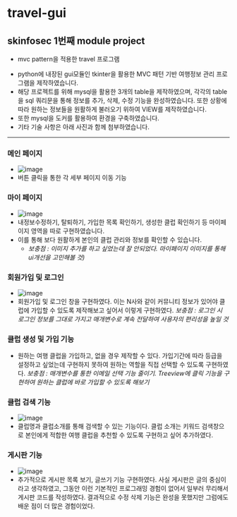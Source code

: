 # travel-gui

## skinfosec 1번째 module project
* mvc pattern을 적용한 travel 프로그램 
- python에 내장된 gui모듈인 tkinter을 활용한 MVC 패턴 기반 여행정보 관리 프로그램을 제작하였습니다.
- 해당 프로젝트를 위해 mysql을 활용한 3개의 table을 제작하였으며, 각각의 table을 sql 쿼리문을 통해 정보를 추가, 삭제, 수정 기능을 완성하였습니다. 또한 상황에 따라 원하는 정보들을 원활하게 불러오기 위하여 VIEW를 제작하였습니다. 
- 또한 mysql을 도커를 활용하여 환경을 구축하였습니다.
- 기타 기술 사항은 아래 사진과 함께 첨부하였습니다.

***

### 메인 페이지
- ![image](https://user-images.githubusercontent.com/50822293/89356442-c1cea400-d6f8-11ea-9933-8050bfa13d37.png)
- 버튼 클릭을 통한 각 세부 페이지 이동 기능

### 마이 페이지
- ![image](https://user-images.githubusercontent.com/50822293/89356469-dd39af00-d6f8-11ea-9851-f023a2d7b2c6.png)
- 내정보수정하기, 탈퇴하기, 가입한 목록 확인하기, 생성한 클럽 확인하기 등 마이페이지 영역을 따로 구현하였습니다.
- 이를 통해 보다 원활하게 본인의 클럽 관리와 정보를 확인할 수 있습니다.
  - *보충점 : 이미지 추가를 하고 싶었는데 잘 안되었다. 마이페이지 이미지를 통해 ui개선을 고민해볼 것)*

### 회원가입 및 로그인
- ![image](https://user-images.githubusercontent.com/50822293/89356488-e9257100-d6f8-11ea-898d-8c331a377fe2.png)
- 회원가입 및 로그인 창을 구현하였다. 이는 N사와 같이 커뮤니티 정보가 있어야 클럽에 가입할 수 있도록 제작해보고 싶어서 이렇게 구현하였다. 
  *보충점 : 로그인 시 로그인 정보를 그대로 가지고 매개변수로 계속 전달하여 사용자의 편리성을 높일 것*

### 클럽 생성 및 가입 기능

- 원하는 여행 클럽을 가입하고, 없을 경우 제작할 수 있다. 가입기간에 따라 등급을 설정하고 싶었는데 구현하지 못하여 원하는 역할을 직접 선택할 수 있도록 구현하였다.
  *보충점 : 매개변수를 통한 이메일 선택 기능 줄이기. Treeview에 클릭 기능을 구현하여 원하는 클럽에 바로 가입할 수 있도록 해보기*
  
### 클럽 검색 기능
- ![image](https://user-images.githubusercontent.com/50822293/89356493-f04c7f00-d6f8-11ea-963b-1efe8e426b1d.png)
- 클럽명과 클럽소개를 통해 검색할 수 있는 기능이다. 클럽 소개는 키워드 검색창으로 본인에게 적합한 여행 클럽을 추천할 수 있도록 구현하고 싶어 추가하였다.

### 게시판 기능
- ![image](https://user-images.githubusercontent.com/50822293/89356598-2db10c80-d6f9-11ea-8061-5467de9f030c.png) 
- 추가적으로 게시판 목록 보기, 글쓰기 기능 구현하였다. 사실 게시판은 글의 중심이라고 생각하였고, 그동안 이런 기본적인 프로그래밍 경험이 없어서 일부러 무리해서 게시판 코드를 작성하였다. 결과적으로 수정 삭제 기능은 완성을 못했지만 그럼에도 배운 점이 더 많은 경험이었다.

